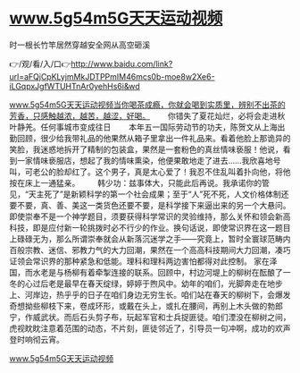 # www.5g54m5G天天运动视频
时一根长竹竿居然穿越安全网从高空砸溪

👉/观/看/入/口👉http://www.baidu.com/link?url=aFQjCpKLyjmMkJDTPPmIM46mcs0b-moe8w2Xe6-iLGqpxJgfWTUHTnAr0yehHs6i&wd

www.5g54m5G天天运动视频当你喝茶成瘾，你就会喝到实质里，辨别不出茶的芳香，只感触越浓，越苦，越涩，好喝。
　　你错失了夏花灿烂，必将会走进秋叶静羌。任何事城市变成往日
　　本年五一国际劳动节的功夫，陈贺文从上海出勤回顾，很少给我带礼品的他果然从箱子里拿出一件礼品来。看着他脸上那诡异的笑脸，我迷惑地拆开了精制的包装盒，果然是一套粉色的真丝情味亵服！他说，看到一家情味亵服店，想起了我的情味熏染，他便果敢地走了进去……我欣喜地号叫，可老公的脸却红了。这个男子，真是太心爱了！我忍不住乱叫着扑向他，将他按在床上一通猛亲。
　　韩少功：兹事体大，只能此后再说。我承诺你的管见，“天主死了”是新颖科学的第一个社会成果；至于“人”死不死，人文价格体制还要不要，真、善、美这一类货色还要不要，是科学接下来逼出来的另一个大悬问。即使崇奉不是一个神学题目，须要获得科学常识的灵验维持，那么关怀和领会新高科技，即是应付新一轮挑拨时必不行少的作业。换句话说，即使常识界在这一题目上碌碌无为，那么所谓崇奉就会从新落沉迷学之手——究竟上，暂时全寰球范畴内百般宗教、迷信、邪教力气的大力回潮，果然在一个高高科技期间大力回潮，凑巧证领会常识界的那种紧急和低能。理科和理科两边害怕都得对此控制。
家在泽国，而水老是与杨柳有着牵掣连接的联系。回顾中，村边河堤上的柳树在酝酿了一冬的心过后老是最早在春天绽绿，婷婷于煦风中。幼年的咱们，光脚奔走在地步上、河岸边，热乎乎的日子在咱们身边无穷生长。咱们站在春天的柳树下，会爆发奇想拗些柳枝下来，卷成环形，或戴在头上，或扎在腰间，再别上木头做的勃郎宁，作威武状。而后石头剪子布，玩起军官和士兵捉匪徒。咱们湮没在柳树之间，虎视眈眈注意着范围的动态，不片刻，匪徒邻近了，引导员一句冲啊，成功的欢声登时响彻云宵。

www.5g54m5G天天运动视频

